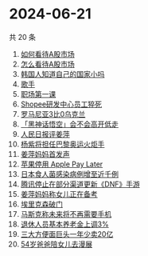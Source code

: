 # 2024-06-21

共 20 条

<!-- BEGIN -->
<!-- 最后更新时间 Fri Jun 21 2024 23:15:54 GMT+0800 (China Standard Time) -->

1. [如何看待A股市场](https://www.zhihu.com/search?q=%E5%A6%82%E4%BD%95%E7%9C%8B%E5%BE%85A%E8%82%A1%E5%B8%82%E5%9C%BA)
1. [怎么看待A股市场](https://www.zhihu.com/search?q=%E6%80%8E%E4%B9%88%E7%9C%8B%E5%BE%85A%E8%82%A1%E5%B8%82%E5%9C%BA)
1. [韩国人知道自己的国家小吗](https://www.zhihu.com/search?q=%E9%9F%A9%E5%9B%BD%E4%BA%BA%E7%9F%A5%E9%81%93%E8%87%AA%E5%B7%B1%E7%9A%84%E5%9B%BD%E5%AE%B6%E5%B0%8F%E5%90%97)
1. [歌手](https://www.zhihu.com/search?q=%E6%AD%8C%E6%89%8B)
1. [职场第一课](https://www.zhihu.com/search?q=%E8%81%8C%E5%9C%BA%E7%AC%AC%E4%B8%80%E8%AF%BE)
1. [Shopee研发中心员工猝死](https://www.zhihu.com/search?q=Shopee%E7%A0%94%E5%8F%91%E4%B8%AD%E5%BF%83%E5%91%98%E5%B7%A5%E7%8C%9D%E6%AD%BB)
1. [罗马尼亚3比0乌克兰](https://www.zhihu.com/search?q=%E7%BD%97%E9%A9%AC%E5%B0%BC%E4%BA%9A3%E6%AF%940%E4%B9%8C%E5%85%8B%E5%85%B0)
1. [「黑神话悟空」会不会高开低走](https://www.zhihu.com/search?q=%E3%80%8C%E9%BB%91%E7%A5%9E%E8%AF%9D%E6%82%9F%E7%A9%BA%E3%80%8D%E4%BC%9A%E4%B8%8D%E4%BC%9A%E9%AB%98%E5%BC%80%E4%BD%8E%E8%B5%B0)
1. [人民日报评姜萍](https://www.zhihu.com/search?q=%E4%BA%BA%E6%B0%91%E6%97%A5%E6%8A%A5%E8%AF%84%E5%A7%9C%E8%90%8D)
1. [杨紫将担任巴黎奥运火炬手](https://www.zhihu.com/search?q=%E6%9D%A8%E7%B4%AB%E5%B0%86%E6%8B%85%E4%BB%BB%E5%B7%B4%E9%BB%8E%E5%A5%A5%E8%BF%90%E7%81%AB%E7%82%AC%E6%89%8B)
1. [姜萍妈妈首发声](https://www.zhihu.com/search?q=%E5%A7%9C%E8%90%8D%E5%A6%88%E5%A6%88%E9%A6%96%E5%8F%91%E5%A3%B0)
1. [苹果停用 Apple Pay Later](https://www.zhihu.com/search?q=%E8%8B%B9%E6%9E%9C%E5%81%9C%E7%94%A8%20Apple%20Pay%20Later)
1. [日本食人菌感染病例增至近千例](https://www.zhihu.com/search?q=%E6%97%A5%E6%9C%AC%E9%A3%9F%E4%BA%BA%E8%8F%8C%E6%84%9F%E6%9F%93%E7%97%85%E4%BE%8B%E5%A2%9E%E8%87%B3%E8%BF%91%E5%8D%83%E4%BE%8B)
1. [腾讯停止在部分渠道更新《DNF》手游](https://www.zhihu.com/search?q=%E8%85%BE%E8%AE%AF%E5%81%9C%E6%AD%A2%E5%9C%A8%E9%83%A8%E5%88%86%E6%B8%A0%E9%81%93%E6%9B%B4%E6%96%B0%E3%80%8ADNF%E3%80%8B%E6%89%8B%E6%B8%B8)
1. [姜萍妈妈称女儿正在备考](https://www.zhihu.com/search?q=%E5%A7%9C%E8%90%8D%E5%A6%88%E5%A6%88%E7%A7%B0%E5%A5%B3%E5%84%BF%E6%AD%A3%E5%9C%A8%E5%A4%87%E8%80%83)
1. [埃里克森破门](https://www.zhihu.com/search?q=%E5%9F%83%E9%87%8C%E5%85%8B%E6%A3%AE%E7%A0%B4%E9%97%A8)
1. [马斯克称未来将不再需要手机](https://www.zhihu.com/search?q=%E9%A9%AC%E6%96%AF%E5%85%8B%E7%A7%B0%E6%9C%AA%E6%9D%A5%E5%B0%86%E4%B8%8D%E5%86%8D%E9%9C%80%E8%A6%81%E6%89%8B%E6%9C%BA)
1. [退休人员基本养老金上调3%](https://www.zhihu.com/search?q=%E9%80%80%E4%BC%91%E4%BA%BA%E5%91%98%E5%9F%BA%E6%9C%AC%E5%85%BB%E8%80%81%E9%87%91%E4%B8%8A%E8%B0%833%25)
1. [三大方便面巨头一年少卖20亿](https://www.zhihu.com/search?q=%E4%B8%89%E5%A4%A7%E6%96%B9%E4%BE%BF%E9%9D%A2%E5%B7%A8%E5%A4%B4%E4%B8%80%E5%B9%B4%E5%B0%91%E5%8D%9620%E4%BA%BF)
1. [54岁爸爸陪女儿去漫展](https://www.zhihu.com/search?q=54%E5%B2%81%E7%88%B8%E7%88%B8%E9%99%AA%E5%A5%B3%E5%84%BF%E5%8E%BB%E6%BC%AB%E5%B1%95)

<!-- END -->
